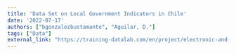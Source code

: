 ```yaml
---
title: 'Data Set on Local Government Indicators in Chile'
date: '2022-07-17'
authors: ["bgonzalezbustamante", "Aguilar, D."]
tags: ["Data"]
external_link: "https://training-datalab.com/en/project/electronic-and-open-government-in-chilean-municipalities/"
---
```

